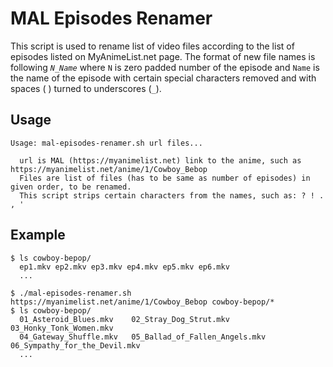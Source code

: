 # MAL Episodes Renamer
This script is used to rename list of video files according to the list of episodes listed on MyAnimeList.net page. The format of new file names is following *`N_Name`* where `N` is zero padded number of the episode and `Name` is the name of the episode with certain special characters removed and with spaces (&nbsp;) turned to underscores (`_`).

## Usage
```
Usage: mal-episodes-renamer.sh url files...

  url is MAL (https://myanimelist.net) link to the anime, such as https://myanimelist.net/anime/1/Cowboy_Bebop
  Files are list of files (has to be same as number of episodes) in given order, to be renamed.
  This script strips certain characters from the names, such as: ? ! . , '
```

## Example

```
$ ls cowboy-bepop/
  ep1.mkv ep2.mkv ep3.mkv ep4.mkv ep5.mkv ep6.mkv
  ...

$ ./mal-episodes-renamer.sh https://myanimelist.net/anime/1/Cowboy_Bebop cowboy-bepop/*
$ ls cowboy-bepop/
  01_Asteroid_Blues.mkv    02_Stray_Dog_Strut.mkv           03_Honky_Tonk_Women.mkv
  04_Gateway_Shuffle.mkv   05_Ballad_of_Fallen_Angels.mkv   06_Sympathy_for_the_Devil.mkv
  ...
```
